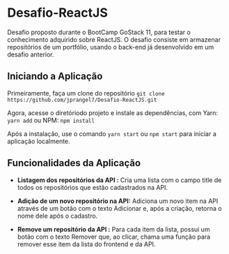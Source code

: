 # Desafio-ReactJS
Desafio proposto durante o BootCamp GoStack 11, para testar o conhecimento adquirido sobre ReactJS.
O desafio consiste em armazenar repositórios de um portfólio, usando o back-end já desenvolvido em um desafio anterior. 

## Iniciando a Aplicação
Primeiramente, faça um clone do repositório 
`git clone https://github.com/jprangel7/Desafio-ReactJS.git`

Agora, acesse o diretóriodo projeto e instale as dependências, com Yarn: 
`yarn add`
ou NPM:
`npm install`

Após a instalação, use o comando `yarn start` ou `npm start` para iniciar a aplicação localmente.  

## Funcionalidades da Aplicação
* **Listagem dos repositórios da API :** Cria uma lista com o campo title de todos os repositórios que estão cadastrados na API.

* **Adição de um novo repositório na API:** Adiciona um novo item na API através de um botão com o texto Adicionar e, após a criação, retorna o nome dele após o cadastro.

* **Remove um repositório da API :** Para cada item da lista, possui um botão com o texto Remover que, ao clicar, chama uma função para remover esse item da lista do frontend e da API.




